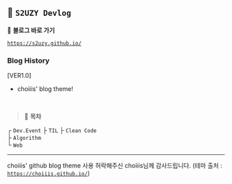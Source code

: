 ## 🦥 `S2UZY Devlog`

📎 **블로그 바로 가기**

[`https://s2uzy.github.io/`](https://s2uzy.github.io/)

### Blog History

[VER1.0]

- choiiis' blog theme!

<br>

> 🌴 **목차**

┌ `Dev.Event`
├ `TIL`
├ `Clean Code`  
├ `Algorithm`  
└ `Web`

---

choiiis' github blog theme 사용 허락해주신 choiiis님께 감사드립니다.
(테마 출처 : [`https://choiiis.github.io/`](https://choiiis.github.io/))
